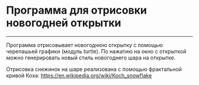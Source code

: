 # Программа для отрисовки новогодней открытки

---

Программа отрисовывает новогоднюю открытку с помощью черепашьей графики (модуль turtle).
По нажатию на окно с открыткой можно генерировать новый стиль новогоднего шара на открытке.

Отрисовка снежинок на шаре реализована с помощью фрактальной кривой Коха: https://en.wikipedia.org/wiki/Koch_snowflake